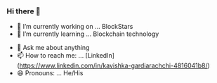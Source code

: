 ### Hi there 👋

<!--
**cawizca/cawizca** is a ✨ _special_ ✨ repository because its `README.md` (this file) appears on your GitHub profile.

Here are some ideas to get you started:
-->
- 🔭 I’m currently working on ... BlockStars
- 🌱 I’m currently learning ... Blockchain technology
<!-- - 👯 I’m looking to collaborate on ...
- 🤔 I’m looking for help with ... -->
- 💬 Ask me about anything
- 📫 How to reach me: ... [LinkedIn] (https://www.linkedin.com/in/kavishka-gardiarachchi-4816041b8/)
- 😄 Pronouns: ... He/His
<!-- - ⚡ Fun fact: ... -->


